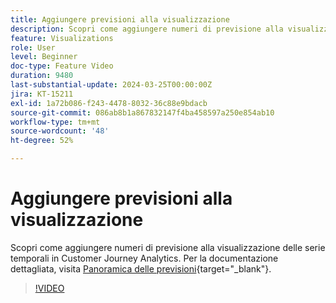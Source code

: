 ```yaml
---
title: Aggiungere previsioni alla visualizzazione
description: Scopri come aggiungere numeri di previsione alla visualizzazione delle serie temporali in Customer Journey Analytics.
feature: Visualizations
role: User
level: Beginner
doc-type: Feature Video
duration: 9480
last-substantial-update: 2024-03-25T00:00:00Z
jira: KT-15211
exl-id: 1a72b086-f243-4478-8032-36c88e9bdacb
source-git-commit: 086ab8b1a867832147f4ba458597a250e854ab10
workflow-type: tm+mt
source-wordcount: '48'
ht-degree: 52%

---
```


# Aggiungere previsioni alla visualizzazione

Scopri come aggiungere numeri di previsione alla visualizzazione delle serie temporali in Customer Journey Analytics. Per la documentazione dettagliata, visita [Panoramica delle previsioni](https://experienceleague.adobe.com/it/docs/analytics-platform/using/cja-workspace/forecasting/forecasting#){target="_blank"}.

>[!VIDEO](https://video.tv.adobe.com/v/3443841/?learn=on&captions=ita)
